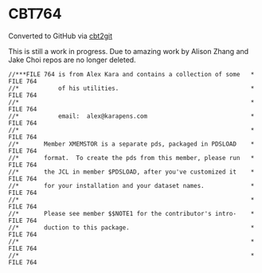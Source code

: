 # CBT764
Converted to GitHub via [cbt2git](https://github.com/wizardofzos/cbt2git)

This is still a work in progress. 
Due to amazing work by Alison Zhang and Jake Choi repos are no longer deleted.

```
//***FILE 764 is from Alex Kara and contains a collection of some   *   FILE 764
//*           of his utilities.                                     *   FILE 764
//*                                                                 *   FILE 764
//*           email:  alex@karapens.com                             *   FILE 764
//*                                                                 *   FILE 764
//*       Member XMEMSTOR is a separate pds, packaged in PDSLOAD    *   FILE 764
//*       format.  To create the pds from this member, please run   *   FILE 764
//*       the JCL in member $PDSLOAD, after you've customized it    *   FILE 764
//*       for your installation and your dataset names.             *   FILE 764
//*                                                                 *   FILE 764
//*       Please see member $$NOTE1 for the contributor's intro-    *   FILE 764
//*       duction to this package.                                  *   FILE 764
//*                                                                 *   FILE 764
//*                                                                 *   FILE 764
```
